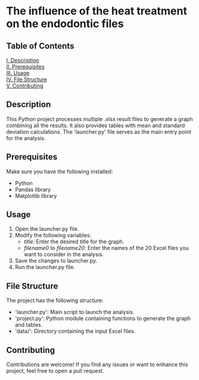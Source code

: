 # The influence of the heat treatment on the endodontic files

## Table of Contents
[I. Description](#description)  
[II. Prerequisites](#prerequisites)     
[III. Usage](#usage)    
[IV. File Structure](#file-structure)   
[V. Contributing](#contributing)

## Description
This Python project processes multiple .xlsx result files to generate a graph combining all the results. It also provides tables with mean and standard deviation calculations. The 'launcher.py' file serves as the main entry point for the analysis.

## Prerequisites
Make sure you have the following installed:

- Python
- Pandas library
- Matplotlib library

## Usage
1. Open the launcher.py file.
2. Modify the following variables:
    - *title*: Enter the desired title for the graph.
    - *filename0* to *filename20*: Enter the names of the 20 Excel files you want to consider in the analysis.
4. Save the changes to launcher.py.
5. Run the launcher.py file.

## File Structure
The project has the following structure:
- 'launcher.py': Main script to launch the analysis.
- 'project.py': Python module containing functions to generate the graph and tables.
- 'data/': Directory containing the input Excel files.

## Contributing
Contributions are welcome! If you find any issues or want to enhance this project, feel free to open a pull request.
